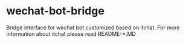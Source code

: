 # wechat-bot-bridge
Bridge interface for wechat bot customized based on itchat.
For more information about itchat please read README-*.MD
